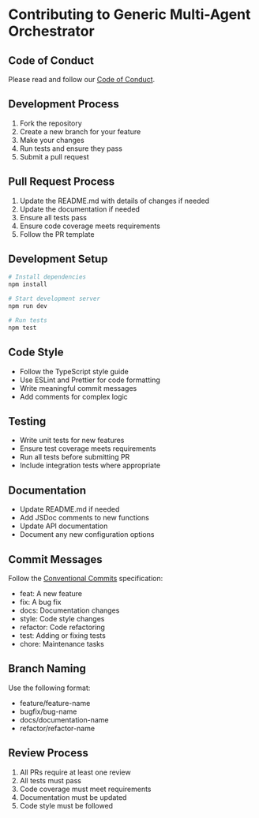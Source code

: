 # Contributing to Generic Multi-Agent Orchestrator

## Code of Conduct
Please read and follow our [Code of Conduct](CODE_OF_CONDUCT.md).

## Development Process
1. Fork the repository
2. Create a new branch for your feature
3. Make your changes
4. Run tests and ensure they pass
5. Submit a pull request

## Pull Request Process
1. Update the README.md with details of changes if needed
2. Update the documentation if needed
3. Ensure all tests pass
4. Ensure code coverage meets requirements
5. Follow the PR template

## Development Setup
```bash
# Install dependencies
npm install

# Start development server
npm run dev

# Run tests
npm test
```

## Code Style
- Follow the TypeScript style guide
- Use ESLint and Prettier for code formatting
- Write meaningful commit messages
- Add comments for complex logic

## Testing
- Write unit tests for new features
- Ensure test coverage meets requirements
- Run all tests before submitting PR
- Include integration tests where appropriate

## Documentation
- Update README.md if needed
- Add JSDoc comments to new functions
- Update API documentation
- Document any new configuration options

## Commit Messages
Follow the [Conventional Commits](https://www.conventionalcommits.org/) specification:
- feat: A new feature
- fix: A bug fix
- docs: Documentation changes
- style: Code style changes
- refactor: Code refactoring
- test: Adding or fixing tests
- chore: Maintenance tasks

## Branch Naming
Use the following format:
- feature/feature-name
- bugfix/bug-name
- docs/documentation-name
- refactor/refactor-name

## Review Process
1. All PRs require at least one review
2. All tests must pass
3. Code coverage must meet requirements
4. Documentation must be updated
5. Code style must be followed 